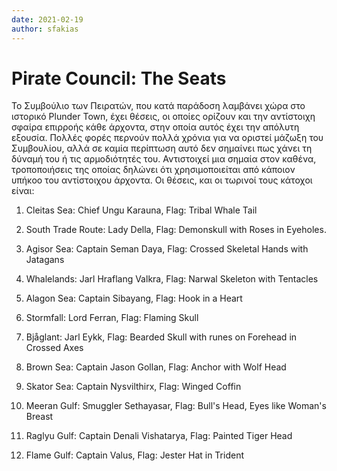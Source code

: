 ```yaml
---
date: 2021-02-19
author: sfakias
---
```

# Pirate Council: The Seats

Το Συμβούλιο των Πειρατών, που κατά παράδοση λαμβάνει χώρα στο ιστορικό
Plunder Town, έχει  θέσεις, οι οποίες ορίζουν και την αντίστοιχη σφαίρα
επιρροής κάθε άρχοντα, στην οποία αυτός έχει την απόλυτη εξουσία. Πολλές φορές
περνούν πολλά χρόνια για να οριστεί μάζωξη του Συμβουλίου, αλλά σε καμία
περίπτωση αυτό δεν σημαίνει πως χάνει τη δύναμή του ή τις αρμοδιότητές του.
Αντιστοιχεί μια σημαία στον καθένα, τροποποιήσεις της οποίας δηλώνει ότι
χρησιμοποιείται από κάποιον υπήκοο του αντίστοιχου άρχοντα. Οι θέσεις, και οι
τωρινοί τους κάτοχοι είναι:

1. Cleitas Sea: Chief Ungu Karauna, Flag: Tribal Whale Tail  

2. South Trade Route: Lady Della, Flag: Demonskull with Roses in Eyeholes.  

3. Agisor Sea: Captain Seman Daya, Flag: Crossed Skeletal Hands with Jatagans
4. Whalelands: Jarl Hraflang Valkra, Flag: Narwal Skeleton with Tentacles
5. Alagon Sea: Captain Sibayang, Flag: Hook in a Heart
6. Stormfall: Lord Ferran, Flag: Flaming Skull
7. Bjåglant: Jarl Eykk, Flag: Bearded Skull with runes on Forehead in Crossed Axes
8. Brown Sea: Captain Jason Gollan, Flag: Anchor with Wolf Head
9. Skator Sea: Captain Nysvilthirx, Flag: Winged Coffin
10. Meeran Gulf: Smuggler Sethayasar, Flag: Bull's Head, Eyes like Woman's Breast
11. Raglyu Gulf: Captain Denali Vishatarya, Flag: Painted Tiger Head
12. Flame Gulf: Captain Valus, Flag: Jester Hat in Trident

